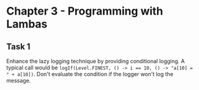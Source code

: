 # Chapter 3 - Programming with Lambas

## Task 1
Enhance the lazy logging technique by providing conditional logging. A typical call would be 
`logIf(Level.FINEST, () -> i == 10, () -> "a[10] = " + a[10])`. Don't evaluate the condition if the logger won't log 
the message.